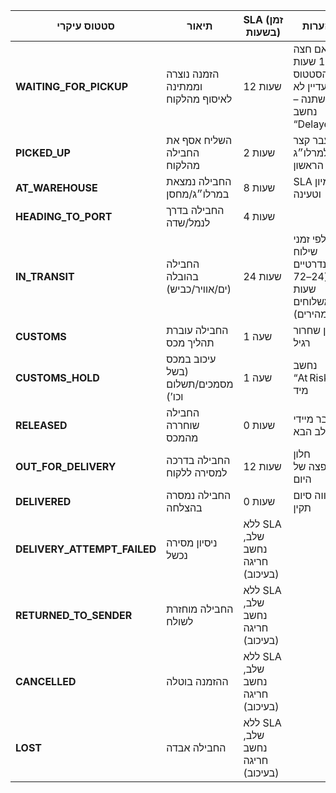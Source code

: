 | סטטוס עיקרי                   | תיאור                              | SLA (זמן בשעות)                  | הערות                                                  |
| ----------------------------- | ---------------------------------- | -------------------------------- | ------------------------------------------------------ |
| **WAITING\_FOR\_PICKUP**      | הזמנה נוצרה וממתינה לאיסוף מהלקוח  | 12 שעות                          | אם חצה 12 שעות והסטטוס עדיין לא השתנה – נחשב “Delayed” |
| **PICKED\_UP**                | השליח אסף את החבילה מהלקוח         | 2 שעות                           | מעבר קצר למרלו״ג הראשון                                |
| **AT\_WAREHOUSE**             | החבילה נמצאת במרלו״ג/מחסן          | 8 שעות                           | SLA למיון וטעינה                                       |
| **HEADING\_TO\_PORT**         | החבילה בדרך לנמל/שדה               | 4 שעות                           |                                                        |
| **IN\_TRANSIT**               | החבילה בהובלה (ים/אוויר/כביש)      | 24 שעות                          | לפי זמני שילוח סטנדרטיים (24–72 שעות למשלוחים מהירים)  |
| **CUSTOMS**                   | החבילה עוברת תהליך מכס             | 1 שעה                            | זמן שחרור רגיל                                         |
| **CUSTOMS\_HOLD**             | עיכוב במכס (בשל מסמכים/תשלום וכו’) | 1 שעה                            | נחשב “At Risk” מיד                                     |
| **RELEASED**                  | החבילה שוחררה מהמכס                | 0 שעות                           | מעבר מיידי לשלב הבא                                    |
| **OUT\_FOR\_DELIVERY**        | החבילה בדרכה למסירה ללקוח          | 12 שעות                          | חלון ההפצה של היום                                     |
| **DELIVERED**                 | החבילה נמסרה בהצלחה                | 0 שעות                           | מהווה סיום תקין                                        |
| **DELIVERY\_ATTEMPT\_FAILED** | ניסיון מסירה נכשל                  | ללא SLA שלב, נחשב חריגה (בעיכוב) |                                                        |
| **RETURNED\_TO\_SENDER**      | החבילה מוחזרת לשולח                | ללא SLA שלב, נחשב חריגה (בעיכוב) |                                                        |
| **CANCELLED**                 | ההזמנה בוטלה                       | ללא SLA שלב, נחשב חריגה (בעיכוב) |                                                        |
| **LOST**                      | החבילה אבדה                        | ללא SLA שלב, נחשב חריגה (בעיכוב) |                                                        |
